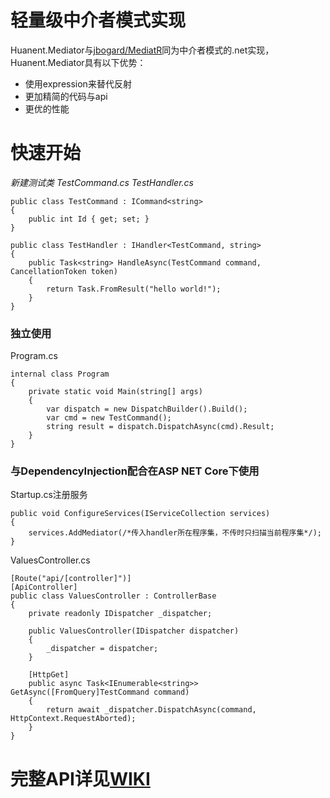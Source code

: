 # 轻量级中介者模式实现

Huanent.Mediator与[jbogard/MediatR](https://github.com/jbogard/MediatR)同为中介者模式的.net实现，Huanent.Mediator具有以下优势：

* 使用expression来替代反射
* 更加精简的代码与api
* 更优的性能

# 快速开始
_新建测试类 TestCommand.cs TestHandler.cs_

```
public class TestCommand : ICommand<string>
{
    public int Id { get; set; }
}
```
```
public class TestHandler : IHandler<TestCommand, string>
{
    public Task<string> HandleAsync(TestCommand command, CancellationToken token)
    {
        return Task.FromResult("hello world!");
    }
}
```
### 独立使用
Program.cs
```
internal class Program
{
    private static void Main(string[] args)
    {
        var dispatch = new DispatchBuilder().Build();
        var cmd = new TestCommand();
        string result = dispatch.DispatchAsync(cmd).Result;
    }
}

```

### 与DependencyInjection配合在ASP NET Core下使用
Startup.cs注册服务
```
public void ConfigureServices(IServiceCollection services)
{
    services.AddMediator(/*传入handler所在程序集，不传时只扫描当前程序集*/);
}

```
ValuesController.cs
```
[Route("api/[controller]")]
[ApiController]
public class ValuesController : ControllerBase
{
    private readonly IDispatcher _dispatcher;

    public ValuesController(IDispatcher dispatcher)
    {
        _dispatcher = dispatcher;
    }

    [HttpGet]
    public async Task<IEnumerable<string>> GetAsync([FromQuery]TestCommand command)
    {
        return await _dispatcher.DispatchAsync(command, HttpContext.RequestAborted);
    }
}

```

# 完整API详见[WIKI]()
